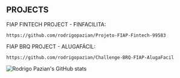 ## PROJECTS

FIAP FINTECH PROJECT - FINFACILITA:

    https://github.com/rodrigopazian/Projeto-FIAP-Fintech-99583

FIAP BRQ PROJECT - ALUGAFÁCIL:

    https://github.com/rodrigopazian/Challenge-BRQ-FIAP-AlugaFacil


![Rodrigo Pazian's GitHub stats](https://github-readme-stats.vercel.app/api?username=rodrigopazian&theme=synthwave)
